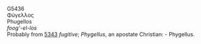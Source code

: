<body>
  <p>G5436<br>  Φύγελλος  <br> Phugellos  <br><i>foog‘-el-los </i><br>Probably from <a href="g5343.htm">5343</a>  <i>fugitive</i>; <i>Phygellus</i>, an apostate Christian: - Phygellus.<br></p>
 </body>